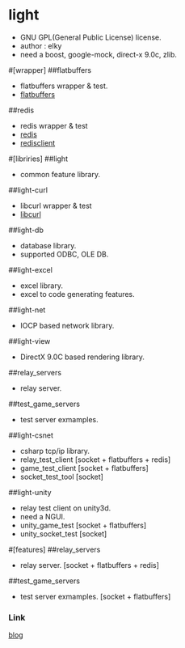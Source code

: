 # light
- GNU GPL(General Public License) license.
- author : elky
- need a boost, google-mock, direct-x 9.0c, zlib.

#[wrapper]
##flatbuffers
* flatbuffers wrapper & test.
* [flatbuffers](https://google.github.io/flatbuffers/)

##redis
* redis wrapper & test
* [redis](http://redis.io/)
* [redisclient](https://github.com/nekipelov/redisclient)

#[libriries]
##light
* common feature library.

##light-curl
* libcurl wrapper & test
* [libcurl](https://curl.haxx.se/latest.cgi?curl=win32-devel-msvc)

##light-db
* database library.
* supported ODBC, OLE DB.

##light-excel
* excel library.
* excel to code generating features.

##light-net
* IOCP based network library.

##light-view
* DirectX 9.0C based rendering library.

##relay_servers
* relay server.

##test_game_servers
* test server exmamples.

##light-csnet
* csharp tcp/ip library.
* relay_test_client [socket + flatbuffers + redis]
* game_test_client [socket + flatbuffers]
* socket_test_tool [socket]

##light-unity
* relay test client on unity3d.
* need a NGUI.
* unity_game_test [socket + flatbuffers]
* unity_socket_test [socket]

#[features]
##relay_servers
* relay server. [socket + flatbuffers + redis]

##test_game_servers
* test server exmamples. [socket + flatbuffers]
 
### Link
[blog](http://elky.tistory.com)